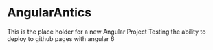 # AngularAntics
This is the place holder for a new Angular Project 
Testing the ability to deploy to github pages with angular 6 
